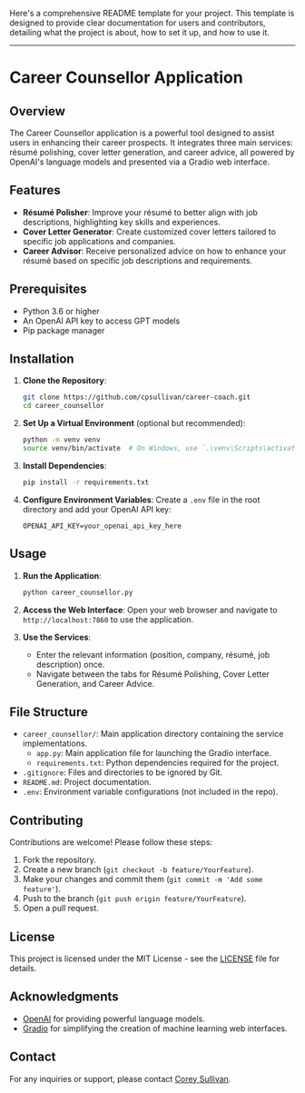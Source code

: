 Here's a comprehensive README template for your project. This template is designed to provide clear documentation for users and contributors, detailing what the project is about, how to set it up, and how to use it.

---

# Career Counsellor Application

## Overview

The Career Counsellor application is a powerful tool designed to assist users in enhancing their career prospects. It integrates three main services: résumé polishing, cover letter generation, and career advice, all powered by OpenAI's language models and presented via a Gradio web interface.

## Features

- **Résumé Polisher**: Improve your résumé to better align with job descriptions, highlighting key skills and experiences.
- **Cover Letter Generator**: Create customized cover letters tailored to specific job applications and companies.
- **Career Advisor**: Receive personalized advice on how to enhance your résumé based on specific job descriptions and requirements.

## Prerequisites

- Python 3.6 or higher
- An OpenAI API key to access GPT models
- Pip package manager

## Installation

1. **Clone the Repository**:
   ```bash
   git clone https://github.com/cpsullivan/career-coach.git
   cd career_counsellor
   ```

2. **Set Up a Virtual Environment** (optional but recommended):
   ```bash
   python -m venv venv
   source venv/bin/activate  # On Windows, use `.\venv\Scripts\activate`
   ```

3. **Install Dependencies**:
   ```bash
   pip install -r requirements.txt
   ```

4. **Configure Environment Variables**:
   Create a `.env` file in the root directory and add your OpenAI API key:
   ```
   OPENAI_API_KEY=your_openai_api_key_here
   ```

## Usage

1. **Run the Application**:
   ```bash
   python career_counsellor.py
   ```

2. **Access the Web Interface**:
   Open your web browser and navigate to `http://localhost:7860` to use the application.

3. **Use the Services**:
   - Enter the relevant information (position, company, résumé, job description) once.
   - Navigate between the tabs for Résumé Polishing, Cover Letter Generation, and Career Advice.

## File Structure

- `career_counsellor/`: Main application directory containing the service implementations.
  - `app.py`: Main application file for launching the Gradio interface.
  - `requirements.txt`: Python dependencies required for the project.
- `.gitignore`: Files and directories to be ignored by Git.
- `README.md`: Project documentation.
- `.env`: Environment variable configurations (not included in the repo).

## Contributing

Contributions are welcome! Please follow these steps:

1. Fork the repository.
2. Create a new branch (`git checkout -b feature/YourFeature`).
3. Make your changes and commit them (`git commit -m 'Add some feature'`).
4. Push to the branch (`git push origin feature/YourFeature`).
5. Open a pull request.

## License

This project is licensed under the MIT License - see the [LICENSE](LICENSE) file for details.

## Acknowledgments

- [OpenAI](https://openai.com/) for providing powerful language models.
- [Gradio](https://gradio.app/) for simplifying the creation of machine learning web interfaces.

## Contact

For any inquiries or support, please contact [Corey Sullivan](mailto:coreypsullivan@gmail.com).

